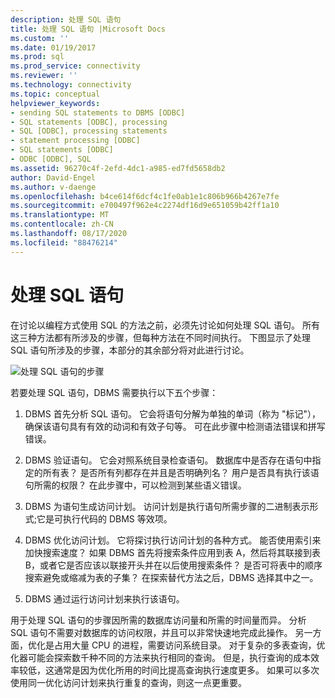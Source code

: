 ```yaml
---
description: 处理 SQL 语句
title: 处理 SQL 语句 |Microsoft Docs
ms.custom: ''
ms.date: 01/19/2017
ms.prod: sql
ms.prod_service: connectivity
ms.reviewer: ''
ms.technology: connectivity
ms.topic: conceptual
helpviewer_keywords:
- sending SQL statements to DBMS [ODBC]
- SQL statements [ODBC], processing
- SQL [ODBC], processing statements
- statement processing [ODBC]
- SQL statements [ODBC]
- ODBC [ODBC], SQL
ms.assetid: 96270c4f-2efd-4dc1-a985-ed7fd5658db2
author: David-Engel
ms.author: v-daenge
ms.openlocfilehash: b4ce614f6dcf4c1fe0ab1e1c806b966b4267e7fe
ms.sourcegitcommit: e700497f962e4c2274df16d9e651059b42ff1a10
ms.translationtype: MT
ms.contentlocale: zh-CN
ms.lasthandoff: 08/17/2020
ms.locfileid: "88476214"
---
```

# <a name="processing-a-sql-statement"></a>处理 SQL 语句
在讨论以编程方式使用 SQL 的方法之前，必须先讨论如何处理 SQL 语句。 所有这三种方法都有所涉及的步骤，但每种方法在不同时间执行。 下图显示了处理 SQL 语句所涉及的步骤，本部分的其余部分将对此进行讨论。  
  
 ![处理 SQL 语句的步骤](../../odbc/reference/media/pr01.gif "pr01")  
  
 若要处理 SQL 语句，DBMS 需要执行以下五个步骤：  
  
1.  DBMS 首先分析 SQL 语句。 它会将语句分解为单独的单词（称为 "标记"），确保该语句具有有效的动词和有效子句等。 可在此步骤中检测语法错误和拼写错误。  
  
2.  DBMS 验证语句。 它会对照系统目录检查语句。 数据库中是否存在语句中指定的所有表？ 是否所有列都存在并且是否明确列名？ 用户是否具有执行该语句所需的权限？ 在此步骤中，可以检测到某些语义错误。  
  
3.  DBMS 为语句生成访问计划。 访问计划是执行语句所需步骤的二进制表示形式;它是可执行代码的 DBMS 等效项。  
  
4.  DBMS 优化访问计划。 它将探讨执行访问计划的各种方式。 能否使用索引来加快搜索速度？ 如果 DBMS 首先将搜索条件应用到表 A，然后将其联接到表 B，或者它是否应该以联接开头并在以后使用搜索条件？ 是否可将表中的顺序搜索避免或缩减为表的子集？ 在探索替代方法之后，DBMS 选择其中之一。  
  
5.  DBMS 通过运行访问计划来执行该语句。  
  
 用于处理 SQL 语句的步骤因所需的数据库访问量和所需的时间量而异。 分析 SQL 语句不需要对数据库的访问权限，并且可以非常快速地完成此操作。 另一方面，优化是占用大量 CPU 的进程，需要访问系统目录。 对于复杂的多表查询，优化器可能会探索数千种不同的方法来执行相同的查询。 但是，执行查询的成本效率较低，这通常是因为优化所用的时间比提高查询执行速度更多。 如果可以多次使用同一优化访问计划来执行重复的查询，则这一点更重要。
